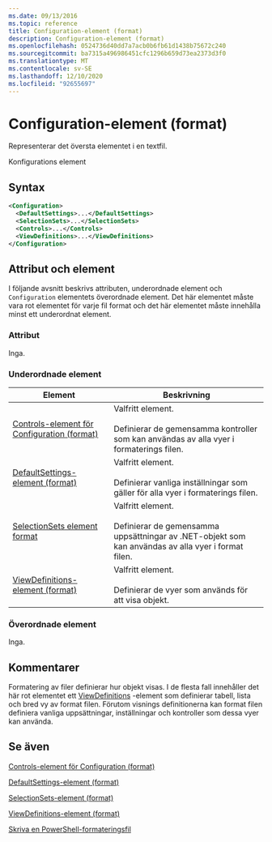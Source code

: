 ```yaml
---
ms.date: 09/13/2016
ms.topic: reference
title: Configuration-element (format)
description: Configuration-element (format)
ms.openlocfilehash: 0524736d40dd7a7acb0b6fb61d1438b75672c240
ms.sourcegitcommit: ba7315a496986451cfc1296b659d73ea2373d3f0
ms.translationtype: MT
ms.contentlocale: sv-SE
ms.lasthandoff: 12/10/2020
ms.locfileid: "92655697"
---
```

# <a name="configuration-element-format"></a>Configuration-element (format)

Representerar det översta elementet i en textfil.

Konfigurations element

## <a name="syntax"></a>Syntax

```xml
<Configuration>
  <DefaultSettings>...</DefaultSettings>
  <SelectionSets>...</SelectionSets>
  <Controls>...</Controls>
  <ViewDefinitions>...</ViewDefinitions>
</Configuration>

```

## <a name="attributes-and-elements"></a>Attribut och element

I följande avsnitt beskrivs attributen, underordnade element och `Configuration` elementets överordnade element. Det här elementet måste vara rot elementet för varje fil format och det här elementet måste innehålla minst ett underordnat element.

### <a name="attributes"></a>Attribut

Inga.

### <a name="child-elements"></a>Underordnade element

|Element|Beskrivning|
|-------------|-----------------|
|[Controls-element för Configuration (format)](./controls-element-for-configuration-format.md)|Valfritt element.<br /><br /> Definierar de gemensamma kontroller som kan användas av alla vyer i formaterings filen.|
|[DefaultSettings-element (format)](./defaultsettings-element-format.md)|Valfritt element.<br /><br /> Definierar vanliga inställningar som gäller för alla vyer i formaterings filen.|
|[SelectionSets element format](./selectionsets-element-format.md)|Valfritt element.<br /><br /> Definierar de gemensamma uppsättningar av .NET-objekt som kan användas av alla vyer i format filen.|
|[ViewDefinitions-element (format)](./viewdefinitions-element-format.md)|Valfritt element.<br /><br /> Definierar de vyer som används för att visa objekt.|

### <a name="parent-elements"></a>Överordnade element

Inga.

## <a name="remarks"></a>Kommentarer

Formatering av filer definierar hur objekt visas. I de flesta fall innehåller det här rot elementet ett [ViewDefinitions](./viewdefinitions-element-format.md) -element som definierar tabell, lista och bred vy av format filen. Förutom visnings definitionerna kan format filen definiera vanliga uppsättningar, inställningar och kontroller som dessa vyer kan använda.

## <a name="see-also"></a>Se även

[Controls-element för Configuration (format)](./controls-element-for-configuration-format.md)

[DefaultSettings-element (format)](./defaultsettings-element-format.md)

[SelectionSets-element (format)](./selectionsets-element-format.md)

[ViewDefinitions-element (format)](./viewdefinitions-element-format.md)

[Skriva en PowerShell-formateringsfil](./writing-a-powershell-formatting-file.md)
